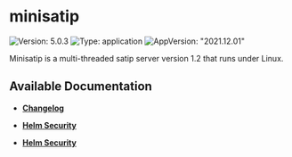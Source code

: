 # minisatip

![Version: 5.0.3](https://img.shields.io/badge/Version-5.0.3-informational?style=flat-square) ![Type: application](https://img.shields.io/badge/Type-application-informational?style=flat-square) ![AppVersion: "2021.12.01"](https://img.shields.io/badge/AppVersion-"2021.12.01"-informational?style=flat-square)

Minisatip is a multi-threaded satip server version 1.2 that runs under Linux.

## Available Documentation

- [**Changelog**](CHANGELOG)

- [**Helm Security**](container-security)

- [**Helm Security**](helm-security)

